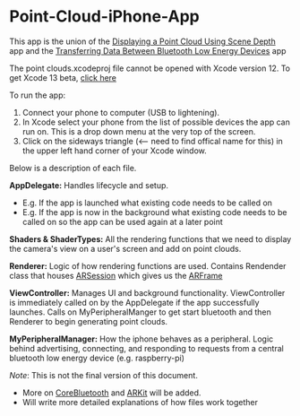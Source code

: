 # Point-Cloud-iPhone-App


This app is the union of the [Displaying a Point Cloud Using Scene Depth](https://developer.apple.com/documentation/arkit/environmental_analysis/displaying_a_point_cloud_using_scene_depth) app and the [Transferring Data Between Bluetooth Low Energy Devices](https://developer.apple.com/documentation/corebluetooth/transferring_data_between_bluetooth_low_energy_devices) app


The point clouds.xcodeproj file cannot be opened with Xcode version 12.
To get Xcode 13 beta, [click here](https://developer.apple.com/xcode/)

To run the app:
1. Connect your phone to computer (USB to lightening).
2. In Xcode select your phone from the list of possible devices the app can run on. This is a drop down menu at the very top of the screen.
3. Click on the sideways triangle (<-- need to find offical name for this) in the upper left hand corner of your Xcode window.

Below is a description of each file.

**AppDelegate:** Handles lifecycle and setup.
- E.g. If the app is launched what existing code needs to be called on
- E.g. If the app is now in the background what existing code needs to be called on so the app can be used again at a later point

**Shaders & ShaderTypes:** All the rendering functions that we need to display the camera's view on a user's screen and add on point clouds.

**Renderer:** Logic of how rendering functions are used. Contains Rendender class that houses [ARSession](https://developer.apple.com/documentation/arkit/arsession) which gives us the [ARFrame](https://developer.apple.com/documentation/arkit/arframe)

**ViewController:** Manages UI and background functionality. ViewController is immediately called on by the AppDelegate if the app successfully launches. Calls on MyPeripheralManger to get start bluetooth and then Renderer to begin generating point clouds.

**MyPeripheralManager:** How the iphone behaves as a peripheral. Logic behind advertising, connecting, and responding to requests from a central bluetooth low energy device (e.g. raspberry-pi)

*Note*: This is not the final version of this document.
* More on [CoreBluetooth](https://developer.apple.com/documentation/corebluetooth) and [ARKit](https://developer.apple.com/documentation/arkit/) will be added. 
* Will write more detailed explanations of how files work together
